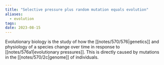 ```yaml
---
title: "Selective pressure plus random mutation equals evolution"
aliases:
  - evolution
tags:
date: 2023-08-15
---
```


Evolutionary biology is the study of how the [[notes/570/576|genetics]] and physiology of a species change over time in response to [[notes/576a1|evolutionary pressures]]. This is directly caused by mutations in the [[notes/570/2c|genome]] of individuals.
